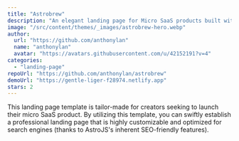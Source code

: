 ```yaml
---
title: "Astrobrew"
description: "An elegant landing page for Micro SaaS products built with Astro & Skeleton CSS"
image: "/src/content/themes/_images/astrobrew-hero.webp"
author:
  url: "https://github.com/anthonylan"
  name: "anthonylan"
  avatar: "https://avatars.githubusercontent.com/u/42152191?v=4"
categories:
  - "landing-page"
repoUrl: "https://github.com/anthonylan/astrobrew"
demoUrl: "https://gentle-liger-f28974.netlify.app"
stars: 2
---
```


<p>
  This landing page template is tailor-made for creators seeking to launch their micro SaaS product.
  By utilizing this template, you can swiftly establish a professional landing page that is highly
  customizable and optimized for search engines (thanks to AstroJS's inherent SEO-friendly
  features).
</p>
